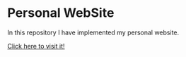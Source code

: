 # Personal WebSite

In this repository I have implemented my personal website.

[Click here to visit it!](https://lodauria.github.io)

